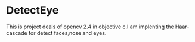 # DetectEye 
This is project deals of opencv 2.4 in objective c.I am implenting the Haar-cascade for detect faces,nose and eyes.
